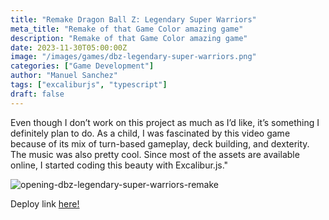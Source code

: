 ```yaml
---
title: "Remake Dragon Ball Z: Legendary Super Warriors"
meta_title: "Remake of that Game Color amazing game"
description: "Remake of that Game Color amazing game"
date: 2023-11-30T05:00:00Z
image: "/images/games/dbz-legendary-super-warriors.png"
categories: ["Game Development"]
author: "Manuel Sanchez"
tags: ["excaliburjs", "typescript"]
draft: false
---
```


Even though I don’t work on this project as much as I’d like, it’s something I definitely plan to do. As a child, I was fascinated by this video game because of its mix of turn-based gameplay, deck building, and dexterity. The music was also pretty cool. Since most of the assets are available online, I started coding this beauty with Excalibur.js."

![opening-dbz-legendary-super-warriors-remake](/images/games/dbz-legendary-super-warriors-opening.png)

Deploy link <a href="https://dbz-lsw-remake.vercel.app/" target="_blank">here!</a>
